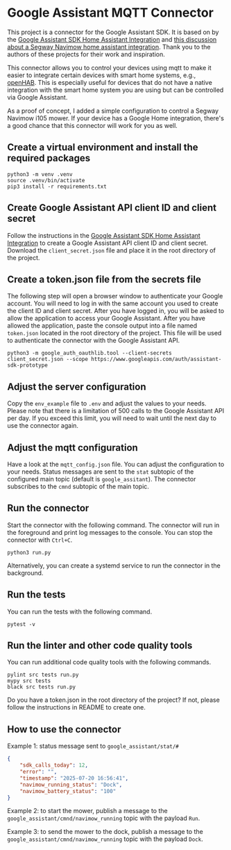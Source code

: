 # Google Assistant MQTT Connector

This project is a connector for the Google Assistant SDK. It is based on by the [Google Assistant SDK Home Assistant Integration](https://www.home-assistant.io/integrations/google_assistant_sdk) and [this discussion about a Segway Navimow home assistant integration](https://community.home-assistant.io/t/segway-navimow/435023/1). Thank you to the authors of these projects for their work and inspiration.

This connector allows you to control your devices using mqtt to make it easier to integrate certain devices with smart home systems, e.g., [openHAB](https://www.openhab.org). This is especially useful for devices that do not have a native integration with the smart home system you are using but can be controlled via Google Assistant.

As a proof of concept, I added a simple configuration to control a Segway Navimow i105 mower. If your device has a Google Home integration, there's a good chance that this connector will work for you as well.

## Create a virtual environment and install the required packages

```
python3 -m venv .venv
source .venv/bin/activate
pip3 install -r requirements.txt
```

## Create Google Assistant API client ID and client secret

Follow the instructions in the [Google Assistant SDK Home Assistant Integration](https://www.home-assistant.io/integrations/google_assistant_sdk#scenario-2-you-do-not-have-credentials-set-up-yet) to create a Google Assistant API client ID and client secret. Download the `client_secret.json` file and place it in the root directory of the project.

## Create a token.json file from the secrets file

The following step will open a browser window to authenticate your Google account. You will need to log in with the same account you used to create the client ID and client secret. After you have logged in, you will be asked to allow the application to access your Google Assistant. After you have allowed the application, paste the console output into a file named `token.json` located in the root directory of the project. This file will be used to authenticate the connector with the Google Assistant API.

```
python3 -m google_auth_oauthlib.tool --client-secrets client_secret.json --scope https://www.googleapis.com/auth/assistant-sdk-prototype
```

## Adjust the server configuration

Copy the `env_example` file to `.env` and adjust the values to your needs. Please note that there is a limitation of 500 calls to the Google Assistant API per day. If you exceed this limit, you will need to wait until the next day to use the connector again.

## Adjust the mqtt configuration

Have a look at the `mqtt_config.json` file. You can adjust the configuration to your needs. Status messages are sent to the `stat` subtopic of the configured main topic (default is `google_assitant`). The connector subscribes to the `cmnd` subtopic of the main topic.

## Run the connector

Start the connector with the following command. The connector will run in the foreground and print log messages to the console. You can stop the connector with `Ctrl+C`.

```
python3 run.py
```

Alternatively, you can create a systemd service to run the connector in the background. 

## Run the tests

You can run the tests with the following command.

```
pytest -v
```

## Run the linter and other code quality tools

You can run additional code quality tools with the following commands.

```
pylint src tests run.py
mypy src tests
black src tests run.py
```

Do you have a token.json in the root directory of the project? If not, please follow the instructions in README to create one.

## How to use the connector

Example 1: status message sent to `google_assistant/stat/#`

```json
{
	"sdk_calls_today": 12,
	"error": "",
	"timestamp": "2025-07-20 16:56:41",
	"navimow_running_status": "Dock",
	"navimow_battery_status": "100"
}
```

Example 2: to start the mower, publish a message to the `google_assistant/cmnd/navimow_running` topic with the payload `Run`.

Example 3: to send the mower to the dock, publish a message to the `google_assistant/cmnd/navimow_running` topic with the payload `Dock`.